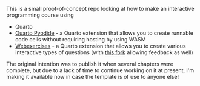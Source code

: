 This is a small proof-of-concept repo looking at how to make an interactive programming course using

- Quarto
- [Quarto Pyodide](https://github.com/coatless-quarto/pyodide) - a Quarto extension that allows you to create runnable code cells without requiring hosting by using WASM
- [Webexercises](https://github.com/psyteachr/webexercises/) - a  Quarto extension that allows you to create various interactive types of questions (with [this fork](https://github.com/Bergam0t/webexercises) allowing feedback as well)

The original intention was to publish it when several chapters were complete, but due to a lack of time to continue working on it at present, I'm making it available now in case the template is of use to anyone else! 